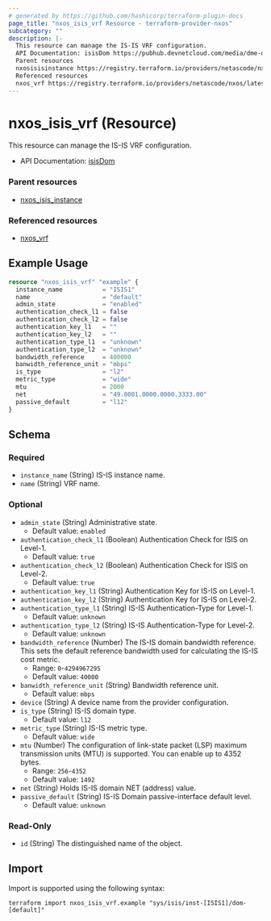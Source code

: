 ```yaml
---
# generated by https://github.com/hashicorp/terraform-plugin-docs
page_title: "nxos_isis_vrf Resource - terraform-provider-nxos"
subcategory: ""
description: |-
  This resource can manage the IS-IS VRF configuration.
  API Documentation: isisDom https://pubhub.devnetcloud.com/media/dme-docs-10-2-2/docs/Routing%20and%20Forwarding/isis:Dom/
  Parent resources
  nxosisisinstance https://registry.terraform.io/providers/netascode/nxos/latest/docs/resources/isis_instance
  Referenced resources
  nxos_vrf https://registry.terraform.io/providers/netascode/nxos/latest/docs/resources/vrf
---
```


# nxos_isis_vrf (Resource)

This resource can manage the IS-IS VRF configuration.

- API Documentation: [isisDom](https://pubhub.devnetcloud.com/media/dme-docs-10-2-2/docs/Routing%20and%20Forwarding/isis:Dom/)

### Parent resources

- [nxos_isis_instance](https://registry.terraform.io/providers/netascode/nxos/latest/docs/resources/isis_instance)

### Referenced resources

- [nxos_vrf](https://registry.terraform.io/providers/netascode/nxos/latest/docs/resources/vrf)

## Example Usage

```terraform
resource "nxos_isis_vrf" "example" {
  instance_name           = "ISIS1"
  name                    = "default"
  admin_state             = "enabled"
  authentication_check_l1 = false
  authentication_check_l2 = false
  authentication_key_l1   = ""
  authentication_key_l2   = ""
  authentication_type_l1  = "unknown"
  authentication_type_l2  = "unknown"
  bandwidth_reference     = 400000
  banwidth_reference_unit = "mbps"
  is_type                 = "l2"
  metric_type             = "wide"
  mtu                     = 2000
  net                     = "49.0001.0000.0000.3333.00"
  passive_default         = "l12"
}
```

<!-- schema generated by tfplugindocs -->
## Schema

### Required

- `instance_name` (String) IS-IS instance name.
- `name` (String) VRF name.

### Optional

- `admin_state` (String) Administrative state.
  - Default value: `enabled`
- `authentication_check_l1` (Boolean) Authentication Check for ISIS on Level-1.
  - Default value: `true`
- `authentication_check_l2` (Boolean) Authentication Check for ISIS on Level-2.
  - Default value: `true`
- `authentication_key_l1` (String) Authentication Key for IS-IS on Level-1.
- `authentication_key_l2` (String) Authentication Key for IS-IS on Level-2.
- `authentication_type_l1` (String) IS-IS Authentication-Type for Level-1.
  - Default value: `unknown`
- `authentication_type_l2` (String) IS-IS Authentication-Type for Level-2.
  - Default value: `unknown`
- `bandwidth_reference` (Number) The IS-IS domain bandwidth reference. This sets the default reference bandwidth used for calculating the IS-IS cost metric.
  - Range: `0`-`4294967295`
  - Default value: `40000`
- `banwidth_reference_unit` (String) Bandwidth reference unit.
  - Default value: `mbps`
- `device` (String) A device name from the provider configuration.
- `is_type` (String) IS-IS domain type.
  - Default value: `l12`
- `metric_type` (String) IS-IS metric type.
  - Default value: `wide`
- `mtu` (Number) The configuration of link-state packet (LSP) maximum transmission units (MTU) is supported. You can enable up to 4352 bytes.
  - Range: `256`-`4352`
  - Default value: `1492`
- `net` (String) Holds IS-IS domain NET (address) value.
- `passive_default` (String) IS-IS Domain passive-interface default level.
  - Default value: `unknown`

### Read-Only

- `id` (String) The distinguished name of the object.

## Import

Import is supported using the following syntax:

```shell
terraform import nxos_isis_vrf.example "sys/isis/inst-[ISIS1]/dom-[default]"
```
